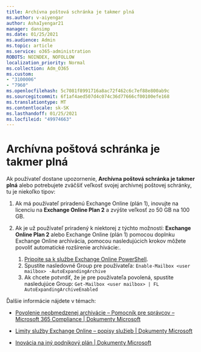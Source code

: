 ```yaml
---
title: Archívna poštová schránka je takmer plná
ms.author: v-aiyengar
author: AshaIyengar21
manager: dansimp
ms.date: 01/25/2021
ms.audience: Admin
ms.topic: article
ms.service: o365-administration
ROBOTS: NOINDEX, NOFOLLOW
localization_priority: Normal
ms.collection: Adm_O365
ms.custom:
- "3100006"
- "7960"
ms.openlocfilehash: 5c7081f8991716a8ac72f462c6c7ef88e800ab9c
ms.sourcegitcommit: 6f1af4aed507d4c074c36d77666cf00100efe168
ms.translationtype: MT
ms.contentlocale: sk-SK
ms.lasthandoff: 01/25/2021
ms.locfileid: "49974663"
---
```

# <a name="your-archive-mailbox-is-almost-full"></a>Archívna poštová schránka je takmer plná

Ak používateľ dostane upozornenie, **Archívna poštová schránka je takmer plná** alebo potrebujete zväčšiť veľkosť svojej archívnej poštovej schránky, tu je niekoľko tipov:

1. Ak má používateľ priradenú Exchange Online (plán 1), inovujte na licenciu na **Exchange Online Plan 2** a zvýšte veľkosť zo 50 GB na 100 GB.
1. Ak je už používateľ priradený k niektorej z týchto možností: **Exchange Online Plan 2** alebo Exchange Online (plán 1) pomocou doplnku Exchange Online archivácia, pomocou nasledujúcich krokov môžete povoliť automatické rozšírenie archivácie:.
 
    1. [Pripojte sa k službe Exchange Online PowerShell](https://docs.microsoft.com/powershell/exchange/connect-to-exchange-online-powershell?view=exchange-ps&preserve-view=true).
    2. Spustite nasledovné Group pre používateľa:  `Enable-Mailbox <user mailbox> -AutoExpandingArchive`
    1. Ak chcete potvrdiť, že je pre používateľa povolená, spustite nasledujúce Group:  `Get-Mailbox <user mailbox> | FL AutoExpandingArchiveEnabled`

Ďalšie informácie nájdete v témach:

- [ Povolenie neobmedzenej archivácie – Pomocník pre správcov – Microsoft 365 Compliance | Dokumenty Microsoft](https://docs.microsoft.com/microsoft-365/compliance/enable-unlimited-archiving?view=o365-worldwide&preserve-view=true)

- [Limity služby Exchange Online – popisy služieb | Dokumenty Microsoft](https://docs.microsoft.com/office365/servicedescriptions/exchange-online-service-description/exchange-online-limits?redirectedfrom=MSDN#storage-limits-across-standalone-plans)

- [Inovácia na iný podnikový plán | Dokumenty Microsoft](https://docs.microsoft.com/microsoft-365/commerce/subscriptions/upgrade-to-different-plan?view=o365-worldwide&preserve-view=true)

